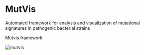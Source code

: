 # MutVis
Automated framework for analysis and visualization of mutational signatures in pathogenic bacterial strains


Mutvis framework

![mutvis](https://user-images.githubusercontent.com/53608357/99532940-173e7080-29cb-11eb-98f6-c6fc4561ccd9.png)

